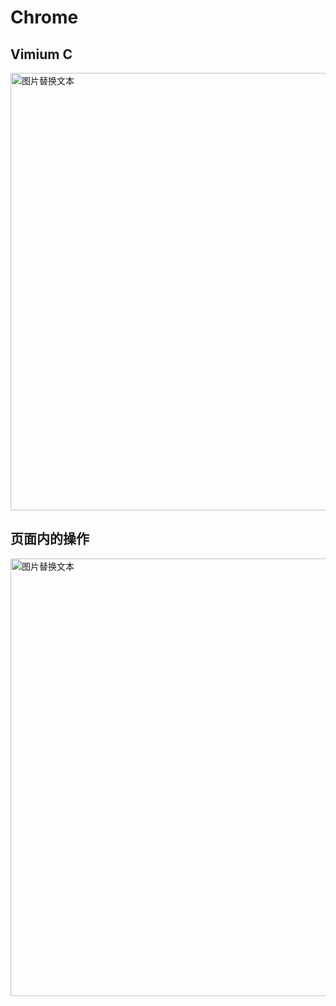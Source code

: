 # Chrome

## Vimium C
<img src='/imags/chrome1.png' alt='图片替换文本' width='700' />

## 页面内的操作 
<img src='/imags/chrome2.png' alt='图片替换文本' width='700' />